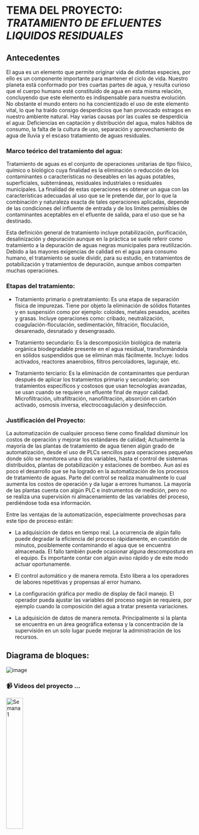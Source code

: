 # TEMA DEL PROYECTO: _TRATAMIENTO DE EFLUENTES LIQUIDOS RESIDUALES_

## Antecedentes 
El agua es un  elemento que permite originar vida de distintas especies, por ello es un componente importante para mantener el ciclo de vida. Nuestro planeta está conformado por tres cuartas partes de agua, y resulta curioso que el cuerpo humano esté constituido de agua en esta misma relación, concluyendo que este elemento es indispensable para nuestra evolución. No obstante el mundo entero no ha concientizado el uso de este elemento vital, lo que ha traído consigo desperdicios que han provocado estragos en nuestro ambiente natural.
Hay varias causas por las cuales se desperdicia el agua: Deficiencias en captación y distribución del agua, malos hábitos de consumo, la  falta de la cultura de uso, separación y aprovechamiento de agua de lluvia y el escaso  tratamiento de aguas residuales.

### Marco teórico del tratamiento del agua:
Tratamiento de aguas es el conjunto de operaciones unitarias de tipo físico, químico o biológico cuya finalidad es la eliminación o reducción de los contaminantes o características no deseables en las aguas potables, superficiales, subterráneas, residuales industriales o residuales municipales. La finalidad de estas operaciones es obtener un agua con las características adecuadas al uso que se le pretende dar, por lo que la combinación y naturaleza exacta de tales operaciones aplicadas, depende de las condiciones del influente de entrada y de los límites permisibles de contaminantes aceptables en el efluente de salida, para el uso que se ha destinado.

Esta definición general de tratamiento incluye potabilización, purificación, desalinización y depuración aunque en la práctica se suele referir como tratamiento a la depuración de aguas negras municipales para reutilización. Debido a las mayores exigencias de calidad en el agua para consumo humano, el tratamiento se suele dividir, para su estudio, en tratamientos de potabilización y tratamientos de depuración, aunque ambos comparten muchas operaciones.

### Etapas del tratamiento:
 -	Tratamiento primario o pretratamiento: Es una etapa de separación física de impurezas. Tiene por objeto la eliminación de sólidos flotantes y en suspensión como por ejemplo: coloides, metales pesados, aceites y grasas. Incluye operaciones como: cribado, neutralización, coagulación-floculación, sedimentación, filtración, floculación, desarenado, desnatado y desengrasado.
 
 -	Tratamiento secundario: Es la descomposición biológica de materia orgánica biodegradable presente en el agua residual, transformándola en sólidos suspendidos que se eliminan más fácilmente. Incluye: lodos activados, reactores anaerobios, filtros percoladores, lagunaje, etc.
 
 -	Tratamiento terciario: Es la eliminación de contaminantes que perduran después de aplicar los tratamientos primario y secundario; son tratamientos específicos y costosos que usan tecnologías avanzadas, se usan cuando se requiere un efluente final de mayor calidad. Microfiltración, ultrafiltración, nanofiltración, absorción en carbón activado, osmosis inversa, electrocoagulación y desinfección.

### Justificación del Proyecto:
La automatización de cualquier proceso tiene como finalidad disminuir los costos de operación y mejorar los estándares de calidad; Actualmente la mayoría de las plantas de tratamiento de agua tienen algún grado de automatización, desde el uso de PLCs sencillos para operaciones pequeñas donde sólo se monitorea una o dos variables, hasta el control de sistemas distribuidos, plantas de potabilización y estaciones de bombeo. 
Aun así es poco el desarrollo que se ha logrado en la automatización de los procesos de tratamiento de aguas. Parte del control se realiza manualmente lo cual aumenta los costos de operación y da lugar a errores humanos. La mayoría de las plantas cuenta con algún PLC e instrumentos de  medición, pero no se realiza una supervisión ni almacenamiento de las variables del proceso, perdiéndose toda esa información. 

Entre las ventajas de la automatización, especialmente provechosas para este tipo de proceso están:

- 	La adquisición de datos en tiempo real. La ocurrencia de algún fallo puede degradar la eficiencia del proceso rápidamente, en cuestión de minutos, posiblemente contaminando el agua que se encuentra almacenada. El fallo también puede ocasionar alguna descompostura en el equipo. Es importante contar con algún aviso rápido y de este modo actuar oportunamente.

-	El control automático y de manera remota. Esto libera a los operadores de labores repetitivas y propensas al error humano.

-	La configuración gráfica por medio de display de fácil manejo. El operador pueda ajustar las variables del proceso según se requiera, por ejemplo cuando la composición del agua a tratar presenta variaciones.

-	La adquisición de datos de manera remota. Principalmente si la planta se encuentra en un área geográfica extensa y la concentración de la supervisión en un solo lugar puede mejorar la administración de los recursos.

## Diagrama de bloques:
![image](https://user-images.githubusercontent.com/69168165/195323864-d57cfd17-58c0-45ee-82d1-e67d392a16fc.png)

### 📹 Videos del proyecto ...
<a href='https://youtu.be/6kUSknI_8Ag' target='_blank'>
<img width='30%' src='https://github.com/ISPC-TST-Electronica-Microcontrolada/Grupo8/blob/main/Proyecto-Imposible/D-Proyecto/presentacion.jpg' alt='Semana 1' />
</a>




